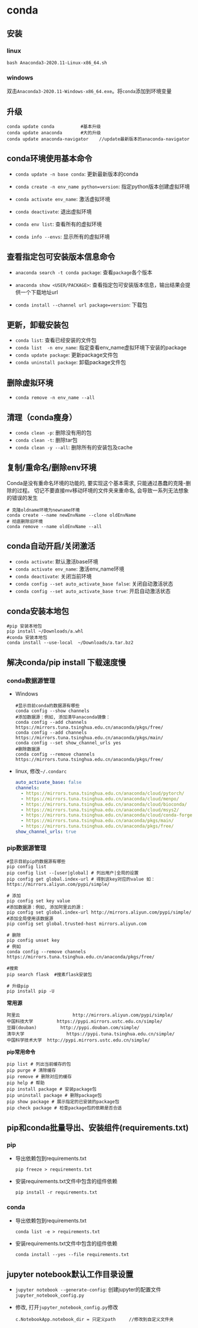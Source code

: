 # conda
## 安装
### linux
```shell
bash Anaconda3-2020.11-Linux-x86_64.sh
```

### windows

双击`Anaconda3-2020.11-Windows-x86_64.exe`。将`conda`添加到环境变量

## 升级
```shell
conda update conda          #基本升级
conda update anaconda       #大的升级
conda update anaconda-navigator    //update最新版本的anaconda-navigator 
```

## conda环境使用基本命令
* `conda update -n base conda`: 更新最新版本的conda

* `conda create -n env_name python=version`: 指定python版本创建虚拟环境

* `conda activate env_name`: 激活虚拟环境

* `conda deactivate`: 退出虚拟环境

* `conda env list`: 查看所有的虚拟环境

* `conda info --envs`: 显示所有的虚拟环境

## 查看指定包可安装版本信息命令

* `anaconda search -t conda package`: 查看`package`各个版本

* `anaconda show <USER/PACKAGE>`: 查看指定包可安装版本信息，输出结果会提供一个下载地址url

* `conda install --channel url package=version`: 下载包

## 更新，卸载安装包
* `conda list`: 查看已经安装的文件包
* `conda list  -n env_name`: 指定查看env_name虚拟环境下安装的package
* `conda update package`: 更新package文件包
* `conda uninstall package`: 卸载package文件包

## 删除虚拟环境

* `conda remove -n env_name --all`

## 清理（conda瘦身）
* `conda clean -p`: 删除没有用的包
* `conda clean -t`: 删除tar包
* `conda clean -y --all`: 删除所有的安装包及cache

## 复制/重命名/删除env环境
Conda是没有重命名环境的功能的, 要实现这个基本需求, 只能通过愚蠢的克隆-删除的过程。
切记不要直接mv移动环境的文件夹来重命名, 会导致一系列无法想象的错误的发生
```shell
# 克隆oldname环境为newname环境
conda create --name newEnvName --clone oldEnvName 
# 彻底删除旧环境
conda remove --name oldEnvName --all
```

## conda自动开启/关闭激活

* `conda activate`: 默认激活base环境
* `conda activate env_name`: 激活env_name环境
* `conda deactivate`: 关闭当前环境
* `conda config --set auto_activate_base false`: 关闭自动激活状态
* `conda config --set auto_activate_base true`: 开启自动激活状态

## conda安装本地包
```shell
#pip 安装本地包
pip install ~/Downloads/a.whl
#conda 安装本地包
conda install --use-local  ~/Downloads/a.tar.bz2
```

## 解决conda/pip install 下载速度慢

### conda数据源管理

* Windows
	```shell
	#显示目前conda的数据源有哪些
	conda config --show channels
	#添加数据源：例如, 添加清华anaconda镜像：
	conda config --add channels https://mirrors.tuna.tsinghua.edu.cn/anaconda/pkgs/free/
	conda config --add channels https://mirrors.tuna.tsinghua.edu.cn/anaconda/pkgs/main/
	conda config --set show_channel_urls yes
	#删除数据源
	conda config --remove channels https://mirrors.tuna.tsinghua.edu.cn/anaconda/pkgs/free/
	```
* linux, 修改`~/.condarc`
	```yaml
	auto_activate_base: false
	channels:
	  - https://mirrors.tuna.tsinghua.edu.cn/anaconda/cloud/pytorch/
	  - https://mirrors.tuna.tsinghua.edu.cn/anaconda/cloud/menpo/
	  - https://mirrors.tuna.tsinghua.edu.cn/anaconda/cloud/bioconda/
	  - https://mirrors.tuna.tsinghua.edu.cn/anaconda/cloud/msys2/
	  - https://mirrors.tuna.tsinghua.edu.cn/anaconda/cloud/conda-forge/
	  - https://mirrors.tuna.tsinghua.edu.cn/anaconda/pkgs/main/
	  - https://mirrors.tuna.tsinghua.edu.cn/anaconda/pkgs/free/
	show_channel_urls: true
	```

### pip数据源管理
```shell
#显示目前pip的数据源有哪些
pip config list
pip config list --[user|global] # 列出用户|全局的设置
pip config get global.index-url # 得到这key对应的value 如：https://mirrors.aliyun.com/pypi/simple/

# 添加
pip config set key value
#添加数据源：例如, 添加阿里云的源：
pip config set global.index-url http://mirrors.aliyun.com/pypi/simple/
#添加全局使用该数据源
pip config set global.trusted-host mirrors.aliyun.com

# 删除
pip config unset key
# 例如
conda config --remove channels https://mirrors.tuna.tsinghua.edu.cn/anaconda/pkgs/free/

#搜索
pip search flask  #搜素flask安装包

# 升级pip
pip install pip -U
```

**常用源**
```shell
阿里云                    http://mirrors.aliyun.com/pypi/simple/
中国科技大学         https://pypi.mirrors.ustc.edu.cn/simple/ 
豆瓣(douban)         http://pypi.douban.com/simple/ 
清华大学                https://pypi.tuna.tsinghua.edu.cn/simple/
中国科学技术大学  http://pypi.mirrors.ustc.edu.cn/simple/
```

**pip常用命令**

```shell
pip list # 列出当前缓存的包
pip purge # 清除缓存
pip remove # 删除对应的缓存
pip help # 帮助
pip install package # 安装package包
pip uninstall package # 删除package包
pip show package # 展示指定的已安装的package包
pip check package # 检查package包的依赖是否合适
```

## pip和conda批量导出、安装组件(requirements.txt)

### pip
* 导出依赖包到requirements.txt
	```shell
	pip freeze > requirements.txt
	```
* 安装requirements.txt文件中包含的组件依赖
	```shell
	pip install -r requirements.txt
	```

### conda

* 导出依赖包到requirements.txt
	```shell
	conda list -e > requirements.txt
	```
* 安装requirements.txt文件中包含的组件依赖
	```shell
	conda install --yes --file requirements.txt
	```

## jupyter notebook默认工作目录设置
* `jupyter notebook --generate-config`: 创建jupyter的配置文件`jupyter_notebook_config.py`

* 修改, 打开`jupyter_notebook_config.py`修改
	```shell
	c.NotebookApp.notebook_dir = 只定义path     //修改到自定义文件夹
	```


